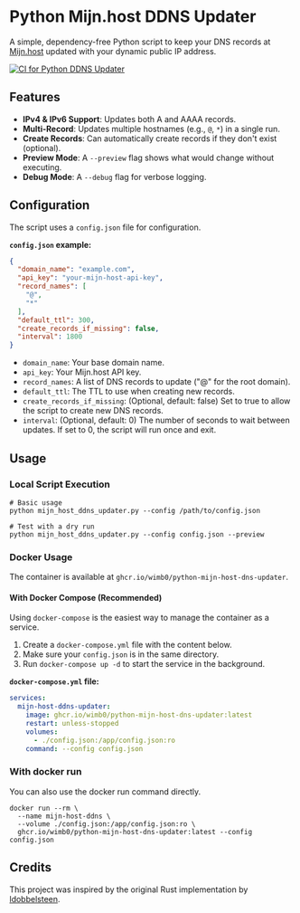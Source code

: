 # Python Mijn.host DDNS Updater

A simple, dependency-free Python script to keep your DNS records at [Mijn.host](https://mijn.host) updated with your dynamic public IP address.

[![CI for Python DDNS Updater](https://github.com/wimb0/python-mijn-host-dns-updater/actions/workflows/ci.yml/badge.svg)](https://github.com/wimb0/python-mijn-host-dns-updater/actions/workflows/ci.yml)

## Features

-   **IPv4 & IPv6 Support**: Updates both A and AAAA records.
-   **Multi-Record**: Updates multiple hostnames (e.g., `@`, `*`) in a single run.
-   **Create Records**: Can automatically create records if they don't exist (optional).
-   **Preview Mode**: A `--preview` flag shows what would change without executing.
-   **Debug Mode**: A `--debug` flag for verbose logging.

## Configuration

The script uses a `config.json` file for configuration.

**`config.json` example:**

```json
{
  "domain_name": "example.com",
  "api_key": "your-mijn-host-api-key",
  "record_names": [
    "@",
    "*"
  ],
  "default_ttl": 300,
  "create_records_if_missing": false,
  "interval": 1800
}
```
- `domain_name`: Your base domain name.
- `api_key`: Your Mijn.host API key.
- `record_names`: A list of DNS records to update ("@" for the root domain).
- `default_ttl`: The TTL to use when creating new records.
- `create_records_if_missing`: (Optional, default: false) Set to true to allow the script to create new DNS records.
- `interval`: (Optional, default: 0) The number of seconds to wait between updates. If set to 0, the script will run once and exit.
  
## Usage
### Local Script Execution
```
# Basic usage
python mijn_host_ddns_updater.py --config /path/to/config.json

# Test with a dry run
python mijn_host_ddns_updater.py --config config.json --preview

```
### Docker Usage

The container is available at `ghcr.io/wimb0/python-mijn-host-dns-updater`.

#### With Docker Compose (Recommended)

Using `docker-compose` is the easiest way to manage the container as a service.

1.  Create a `docker-compose.yml` file with the content below.
2.  Make sure your `config.json` is in the same directory.
3.  Run `docker-compose up -d` to start the service in the background.

**`docker-compose.yml` file:**
```yaml
services:
  mijn-host-ddns-updater:
    image: ghcr.io/wimb0/python-mijn-host-dns-updater:latest
    restart: unless-stopped
    volumes:
      - ./config.json:/app/config.json:ro
    command: --config config.json
```

### With docker run
You can also use the docker run command directly.
```
docker run --rm \
  --name mijn-host-ddns \
  --volume ./config.json:/app/config.json:ro \
  ghcr.io/wimb0/python-mijn-host-dns-updater:latest --config config.json
```
 
## Credits
This project was inspired by the original Rust implementation by [ldobbelsteen](https://github.com/ldobbelsteen/mijn-host-ddns).
